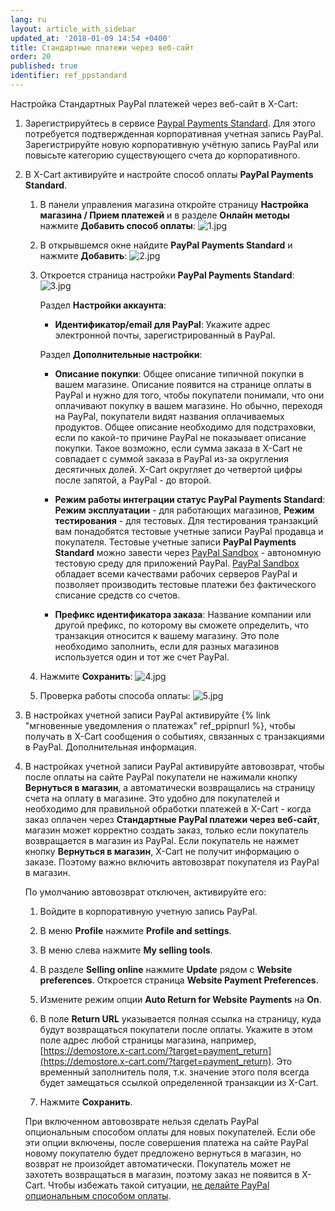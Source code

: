 ```yaml
---
lang: ru
layout: article_with_sidebar
updated_at: '2018-01-09 14:54 +0400'
title: Стандартные платежи через веб-сайт
order: 20
published: true
identifier: ref_ppstandard
---
```

Настройка Стандартных PayPal платежей через веб-сайт в X-Cart:

1.  Зарегистрируйтесь в сервисе [Paypal Payments Standard](https://www.paypal.com/ru/webapps/mpp/standard "Стандартные платежи через веб-сайт"). Для этого потребуется подтвержденная корпоративная учетная запись PayPal. Зарегистрируйте новую корпоративную учётную запись PayPal или повысьте категорию существующего счета до корпоративного. 

2.  В X-Cart активируйте и настройте способ оплаты **PayPal Payments Standard**.

    1.  В панели управления магазина откройте страницу **Настройка магазина / Прием платежей** и в разделе **Онлайн методы** нажмите **Добавить способ оплаты**:
    ![1.jpg]({{site.baseurl}}/attachments/ref_ppstandard/1.jpg)

    2.  В открывшемся окне найдите **PayPal Payments Standard** и нажмите **Добавить**:
![2.jpg]({{site.baseurl}}/attachments/ref_ppstandard/2.jpg)
    
    3.  Откроется страница настройки **PayPal Payments Standard**:
![3.jpg]({{site.baseurl}}/attachments/ref_ppstandard/3.jpg)

         Раздел **Настройки аккаунта**:

         *   **Идентификатор/email для PayPal**: Укажите адрес электронной почты, зарегистрированный в PayPal.



        Раздел **Дополнительные настройки**:

         *   **Описание покупки**: Общее описание типичной покупки в вашем магазине. Описание появится на странице оплаты в PayPal и нужно для того, чтобы покупатели понимали, что они оплачивают покупку в вашем магазине. Но обычно, переходя на PayPal, покупатели видят названия оплачиваемых продуктов. Общее описание необходимо для подстраховки, если по какой-то причине PayPal не показывает описание покупки. Такое возможно, если сумма заказа в X-Cart не совпадает с суммой заказа в PayPal из-за округления десятичных долей. X-Cart округляет до четвертой цифры после запятой, а PayPal - до второй.

         *   **Режим работы интеграции статус PayPal Payments Standard**:  **Режим эксплуатации** - для работающих магазинов, **Режим тестирования** - для тестовых. Для тестирования транзакций вам понадобятся тестовые учетные записи PayPal продавца и покупателя. Тестовые учетные записи **PayPal Payments Standard** можно завести через [PayPal Sandbox](https://developer.paypal.com/docs/classic/lifecycle/ug_sandbox/ "Setting up Paypal Payments Standard")  - автономную тестовую среду для приложений PayPal. [PayPal Sandbox](https://developer.paypal.com/docs/classic/lifecycle/ug_sandbox/ "Setting up Paypal Payments Standard") обладает всеми качествами рабочих серверов PayPal и позволяет производить тестовые платежи без фактического списание средств со счетов.

         *   **Префикс идентификатора заказа**: Название компании или другой префикс, по которому вы сможете определить, что транзакция относится к вашему магазину. Это поле необходимо заполнить, если для разных магазинов используется один и тот же счет PayPal.

    4.   Нажмите **Сохранить**:
         ![4.jpg]({{site.baseurl}}/attachments/ref_ppstandard/4.jpg)

                  
    5.   Проверка работы способа оплаты:
         ![5.jpg]({{site.baseurl}}/attachments/ref_ppstandard/5.jpg)

4.  В настройках учетной записи PayPal активируйте {% link "мгновенные уведомления о платежах" ref_ppipnurl %}, чтобы получать в X-Cart сообщения о событиях, связанных с транзакциями в PayPal. Дополнительная информация.

5.  В настройках учетной записи PayPal активируйте автовозврат, чтобы после оплаты на сайте PayPal покупатели не нажимали кнопку **Вернуться в магазин**, а автоматически возвращались на страницу счета на оплату в магазине. Это удобно для покупателей и необходимо для правильной обработки платежей в X-Cart -  когда заказ оплачен через **Стандартные PayPal платежи через веб-сайт**, магазин может корректно создать заказ, только если покупатель возвращается в магазин из PayPal. Если покупатель не нажмет кнопку **Вернуться в магазин**, X-Cart не получит информацию о заказе. Поэтому важно включить автовозврат покупателя из PayPal в магазин.
    
    По умолчанию автовозврат отключен, активируйте его:

    1.  Войдите в корпоративную учетную запись PayPal.

    2.  В меню **Profile** нажмите **Profile and settings**.

    3.  В меню слева нажмите **My selling tools**.

    4.  В разделе **Selling online** нажмите **Update** рядом с **Website preferences**.  Откроется страница **Website Payment Preferences**.

    5.  Измените режим опции **Auto Return for Website Payments** на **On**.
    
    6.  В поле **Return URL** указывается полная ссылка на страницу, куда будут возвращаться покупатели после оплаты. Укажите в этом поле адрес любой страницы магазина, например, [https://demostore.x-cart.com/?target=payment_return](https://demostore.x-cart.com/?target=payment_return). Это временный заполнитель поля, т.к. значение этого поля всегда будет замещаться ссылкой определенной транзакции из X-Cart. 
    
    7.  Нажмите **Сохранить**.
   
    При включенном автовозврате нельзя сделать PayPal опциональным способом оплаты для новых покупателей. Если обе эти опции включены, после совершения платежа на сайте PayPal новому покупателю будет предложено вернуться в магазин, но возврат не произойдет автоматически. Покупатель может не захотеть возвращаться в магазин, поэтому заказ не появится в X-Cart. Чтобы избежать такой ситуации, [не делайте PayPal опциональным способом оплаты](https://developer.paypal.com/docs/classic/admin/checkout-settings/#making-paypal-account-optional-at-checkout "turning PayPal account optional off").

